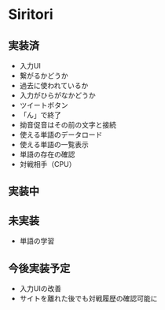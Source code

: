 # Siritori

## 実装済

- 入力UI
- 繋がるかどうか
- 過去に使われているか
- 入力がひらがなかどうか
- ツイートボタン
- 「ん」で終了
- 拗音促音はその前の文字と接続
- 使える単語のデータロード
- 使える単語の一覧表示
- 単語の存在の確認
- 対戦相手（CPU）

## 実装中

## 未実装

- 単語の学習

## 今後実装予定

- 入力UIの改善
- サイトを離れた後でも対戦履歴の確認可能に
